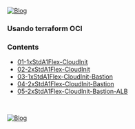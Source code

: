 [![Blog](https://img.shields.io/website?down_color=blue&down_message=infrati.dev&label=Blog&logo=ghost&logoColor=green&style=for-the-badge&up_color=blue&up_message=infrati.dev&url=https%3A%2F%2Finfrati.dev)](https://infrati.dev)

### Usando terraform OCI

### Contents 
  - [01-1xStdA1Flex-CloudInit](01-1xStdA1Flex-CloudInit/README.md)
  - [02-2xStdA1Flex-CloudInit](02-2xStdA1Flex-CloudInit/README.md)
  - [03-1xStdA1Flex-CloudInit-Bastion](03-1xStdA1Flex-CloudInit-Bastion/README.md)
  - [04-2xStdA1Flex-CloudInit-Bastion](04-2xStdA1Flex-CloudInit-Bastion/README.md)
  - [05-2xStdA1Flex-CloudInit-Bastion-ALB](05-2xStdA1Flex-CloudInit-Bastion-ALB/README.md)

<br>

[![Blog](https://img.shields.io/website?down_color=blue&down_message=infrati.dev&label=Blog&logo=ghost&logoColor=green&style=for-the-badge&up_color=blue&up_message=infrati.dev&url=https%3A%2F%2Finfrati.dev)](https://infrati.dev)


